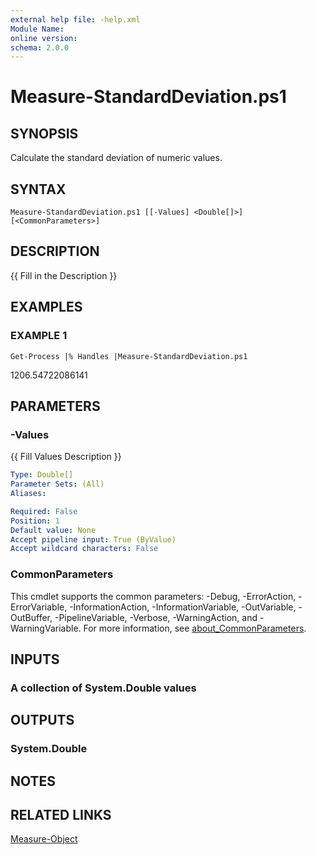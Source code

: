 ```yaml
---
external help file: -help.xml
Module Name:
online version:
schema: 2.0.0
---
```


# Measure-StandardDeviation.ps1

## SYNOPSIS
Calculate the standard deviation of numeric values.

## SYNTAX

```
Measure-StandardDeviation.ps1 [[-Values] <Double[]>] [<CommonParameters>]
```

## DESCRIPTION
{{ Fill in the Description }}

## EXAMPLES

### EXAMPLE 1
```
Get-Process |% Handles |Measure-StandardDeviation.ps1
```

1206.54722086141

## PARAMETERS

### -Values
{{ Fill Values Description }}

```yaml
Type: Double[]
Parameter Sets: (All)
Aliases:

Required: False
Position: 1
Default value: None
Accept pipeline input: True (ByValue)
Accept wildcard characters: False
```

### CommonParameters
This cmdlet supports the common parameters: -Debug, -ErrorAction, -ErrorVariable, -InformationAction, -InformationVariable, -OutVariable, -OutBuffer, -PipelineVariable, -Verbose, -WarningAction, and -WarningVariable. For more information, see [about_CommonParameters](http://go.microsoft.com/fwlink/?LinkID=113216).

## INPUTS

### A collection of System.Double values
## OUTPUTS

### System.Double
## NOTES

## RELATED LINKS

[Measure-Object]()

